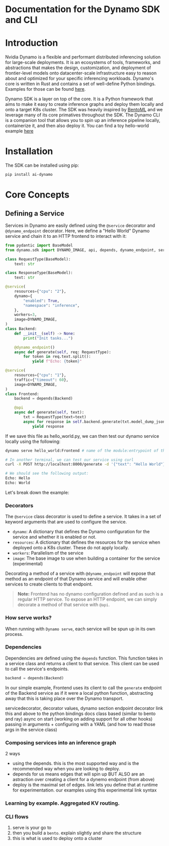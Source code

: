 # Documentation for the Dynamo SDK and CLI 

# Introduction 

Nvidia Dynamo is a flexible and performant distributed inferencing solution for large-scale deployments. It is an ecosystems of tools, frameworks, and abstractions that makes the design, customization, and deployment of frontier-level models onto datacenter-scale infrastructure easy to reason about and optimized for your specific inferencing workloads. Dynamo's core is written in Rust and contains a set of well-define Python bindings. Examples for those can be found [here](../../../../README.md). 

Dynamo SDK is a layer on top of the core. It is a Python framework that aims to make it easy to create inference graphs and deploy them locally and onto a target K8s cluster. The SDK was heavily inspired by [BentoML](https://github.com/bentoml/BentoML) and we leverage many of its core primatives throughout the SDK. The Dynamo CLI is a companion tool that allows you to spin up an inference pipeline locally, containerize it, and then also deploy it. You can find a toy hello-world example [here](../README.md)

# Installation 

The SDK can be installed using pip:

```bash
pip install ai-dynamo
```

# Core Concepts 

## Defining a Service

Services in Dynamo are easily defined using the `@service` decorator and `@dynamo_endpoint` decorator. Here, we define a "Hello World" Dynamo service and chain it to an HTTP frontend to interact with it:

```python
from pydantic import BaseModel
from dynamo.sdk import DYNAMO_IMAGE, api, depends, dynamo_endpoint, service

class RequestType(BaseModel):
    text: str

class ResponseType(BaseModel):
    text: str

@service(
    resources={"cpu": "2"},
    dynamo={
        "enabled": True,
        "namespace": "inference",
    },
    workers=3,
    image=DYNAMO_IMAGE,
)
class Backend:
    def __init__(self) -> None:
        print("Init tasks...")

    @dynamo_endpoint()
    async def generate(self, req: RequestType):
        for token in req.text.split():
            yield f"Echo: {token}"

@service(
    resources={"cpu": "1"},
    traffic={"timeout": 60},
    image=DYNAMO_IMAGE,
)
class Frontend:
    backend = depends(Backend)

    @api
    async def generate(self, text):
        txt = RequestType(text=text)
        async for response in self.backend.generate(txt.model_dump_json()):
            yield response
```

If we save this file as hello_world.py, we can then test our dynamo service locally using the following:

```bash
dynamo serve hello_world:Frontend # name of the module:entrypoint of the graph

# In another terminal, we can test our service using curl
curl -X POST http://localhost:8000/generate -d '{"text": "Hello World"}'

# We should see the following output:
Echo: Hello
Echo: World
```

Let's break down the example:

### Decorators

The `@service` class decorator is used to define a service. It takes in a set of keyword arguments that are used to configure the service. 

- `dynamo`: A dictionary that defines the Dynamo configuration for the service and whether it is enabled or not.
- `resources`: A dictionary that defines the resources for the service when deployed onto a K8s cluster. These do not apply locally.
- `workers`: Parallelism of the service
- `image`: The base image to use when building a container for the service (experimental)

Decorating a method of a service with `@dynamo_endpoint` will expose that method as an endpoint of that Dynamo service and will enable other services to create clients to that endpoint.

> **Note:** Frontend has no dynamo configuration defined and as such is a regular HTTP service. To expose an HTTP endpoint, we can simply decorate a method of that service with `@api`.

### How serve works?

When running with `Dynamo serve`, each service will be spun up in its own process. 

### Dependencies

Dependencies are defined using the `depends` function. This function takes in a service class and returns a client to that service. This client can be used to call the service's endpoints.

```python
backend = depends(Backend)
```

In our simple example, Frontend uses its client to call the `generate` endpoint of the Backend service as if it were a local python function, abstracting away that this is taking place over the Dynamo transport.


servicedecorator, decorator values, dynamo section 
endpoint decorator link this and above to the python bindings docs
class based (similar to bento and ray)
async on start (working on adding support for all other hooks)
passing in arguments + configuring with a YAML (and how to read those args in the service class)

### Composing services into an inference graph
2 ways
- using the depends. this is the most supported way and is the recommended way when you are looking to deploy. 
- depends for us means edges that will spin up BUT ALSO are an astraction over creating a client for a dynemo endpoint (from above)
- deploy is the maximal set of edges. link lets you define that at runtime for experimentation. our examples using this experimental link syntax

### Learning by example. Aggregated KV routing. 

### CLI flows

1. serve is your go to 
2. then you build a `bento`. explain slightly and share the structure 
3. this is what is used to deploy onto a cluster 